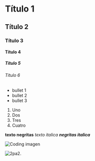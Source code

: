 
# Título 1
## Título 2
### Título 3
#### Título 4
##### Título 5
###### Título 6

* bullet 1
* bullet 2
* bullet 3

1. Uno
2. Dos
3. Tres
4. Cuatro

**texto negritas**
_texto italica_
***negritas italica***

![Coding imagen](https://spaces-wp.imgix.net/2016/06/coding-in-the-classroom.png?auto=compress,format&q=50)

![2pa2](https://images.genius.com/7b3d38def22b9d27ce735fd1ae2fe2f1.1000x1000x1.png).
